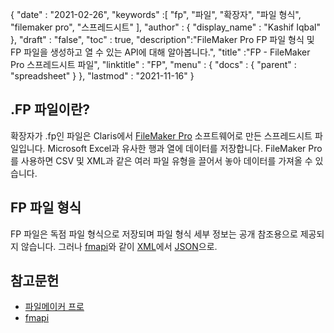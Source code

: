 {
  "date" : "2021-02-26",
  "keywords" :[ "fp", "파일", "확장자", "파일 형식", "filemaker pro", "스프레드시트" ],
  "author" : {
    "display_name" : "Kashif Iqbal"
},
  "draft" : "false",
  "toc" : true,
  "description":"FileMaker Pro FP 파일 형식 및 FP 파일을 생성하고 열 수 있는 API에 대해 알아봅니다.",
  "title" :"FP - FileMaker Pro 스프레드시트 파일",
  "linktitle" : "FP",
  "menu" : {
    "docs" : {
      "parent" : "spreadsheet"
}
},
  "lastmod" : "2021-11-16"
}

## .FP 파일이란?

확장자가 .fp인 파일은 Claris에서 [FileMaker Pro](https://www.claris.com/filemaker/) 소프트웨어로 만든 스프레드시트 파일입니다. Microsoft Excel과 유사한 행과 열에 데이터를 저장합니다. FileMaker Pro를 사용하면 CSV 및 XML과 같은 여러 파일 유형을 끌어서 놓아 데이터를 가져올 수 있습니다.

## FP 파일 형식

FP 파일은 독점 파일 형식으로 저장되며 파일 형식 세부 정보는 공개 참조용으로 제공되지 않습니다. 그러나 [fmapi](https://github.com/stevenwhitespacesystems/fm-xml2json)와 같이 [XML](/ko/web/xml/ )에서 [JSON](/ko/web/json/)으로.

## 참고문헌

* [파일메이커 프로](https://www.claris.com/filemaker/)
* [fmapi](https://github.com/stevenwhitespacesystems/fm-xml2json)


